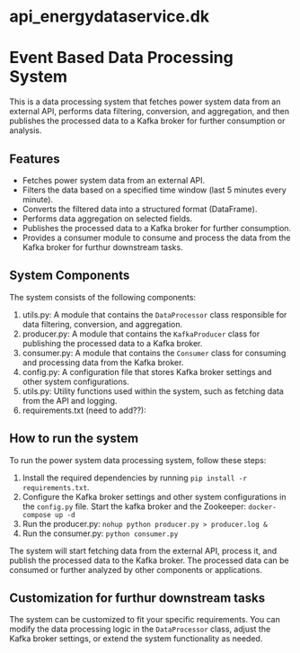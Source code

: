 # api_energydataservice.dk

# Event Based Data Processing System

This is a data processing system that fetches power system data from an external API, performs data filtering, conversion, and aggregation, and then publishes the processed data to a Kafka broker for further consumption or analysis.

## Features

- Fetches power system data from an external API.
- Filters the data based on a specified time window (last 5 minutes every minute).
- Converts the filtered data into a structured format (DataFrame).
- Performs data aggregation on selected fields.
- Publishes the processed data to a Kafka broker for further consumption.
- Provides a consumer module to consume and process the data from the Kafka broker for furthur downstream tasks.

## System Components

The system consists of the following components:


1.  utils.py: A module that contains the `DataProcessor` class responsible for data filtering, conversion, and aggregation.
2.  producer.py: A module that contains the `KafkaProducer` class for publishing the processed data to a Kafka broker.
3.  consumer.py: A module that contains the `Consumer` class for consuming and processing data from the Kafka broker.
4.  config.py: A configuration file that stores Kafka broker settings and other system configurations.
5.  utils.py: Utility functions used within the system, such as fetching data from the API and logging.
6.  requirements.txt (need to add??): 

## How to run the system

To run the power system data processing system, follow these steps:

1. Install the required dependencies by running `pip install -r requirements.txt`.
2. Configure the Kafka broker settings and other system configurations in the `config.py` file.
   Start the kafka broker and the Zookeeper: `docker-compose up -d`
3. Run the producer.py: `nohup python producer.py > producer.log &`
4. Run the consumer.py: `python consumer.py`

The system will start fetching data from the external API, process it, and publish the processed data to the Kafka broker. The processed data can be consumed or further analyzed by other components or applications.


## Customization for furthur downstream tasks

The system can be customized to fit your specific requirements. You can modify the data processing logic in the `DataProcessor` class, adjust the Kafka broker settings, or extend the system functionality as needed.





